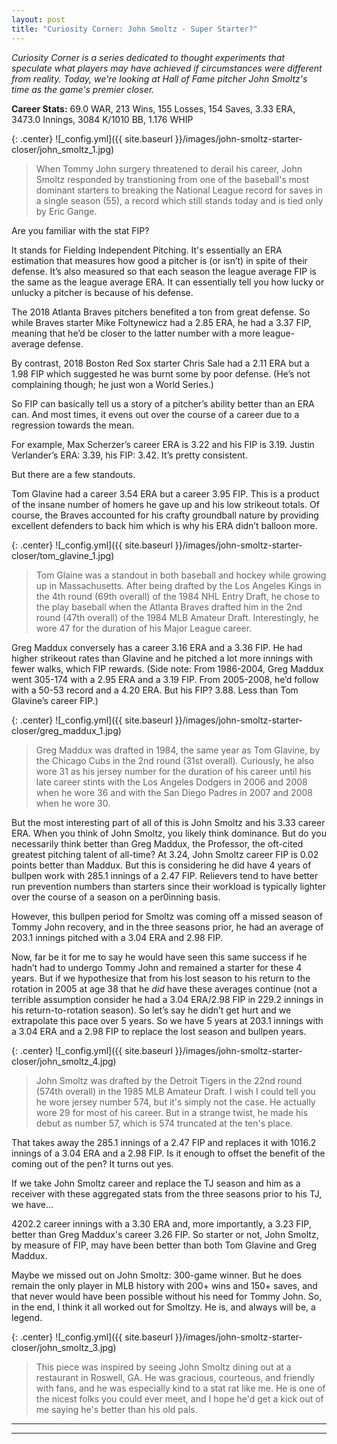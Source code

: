 ```yaml
---
layout: post
title: "Curiosity Corner: John Smoltz - Super Starter?"
---
```


_Curiosity Corner is a series dedicated to thought experiments that speculate what players may have achieved if circumstances were different from reality. Today, we're looking at Hall of Fame pitcher John Smoltz's time as the game's premier closer._  

__Career Stats:__ 69.0 WAR, 213 Wins, 155 Losses, 154 Saves, 3.33 ERA, 3473.0 Innings, 3084 K/1010 BB, 1.176 WHIP 
  
  
{: .center} 
![_config.yml]({{ site.baseurl }}/images/john-smoltz-starter-closer/john_smoltz_1.jpg)
> When Tommy John surgery threatened to derail his career, John Smoltz responded by transtioning from one of the baseball's most dominant starters to breaking the National League record for saves in a single season (55), a record which still stands today and is tied only by Eric Gange.

Are you familiar with the stat FIP? 

It stands for Fielding Independent Pitching. It's essentially an ERA estimation that measures how good a pitcher is (or isn’t) in spite of their defense. It’s also measured so that each season the league average FIP is the same as the league average ERA. It can essentially tell you how lucky or unlucky a pitcher is because of his defense. 

The 2018 Atlanta Braves pitchers benefited a ton from great defense. So while Braves starter Mike Foltynewicz had a 2.85 ERA, he had a 3.37 FIP, meaning that he’d be closer to the latter number with a more league-average defense. 

By contrast, 2018 Boston Red Sox starter Chris Sale had a 2.11 ERA but a 1.98 FIP which suggested he was burnt some by poor defense. (He’s not complaining though; he just won a World Series.)

So FIP can basically tell us a story of a pitcher’s ability better than an ERA can. And most times, it evens out over the course of a career due to a regression towards the mean. 

For example, Max Scherzer’s career ERA is 3.22 and his FIP is 3.19. Justin Verlander’s ERA: 3.39, his FIP: 3.42. It’s pretty consistent.

But there are a few standouts.

Tom Glavine had a career 3.54 ERA but a career 3.95 FIP. This is a product of the insane number of homers he gave up and his low strikeout totals. Of course, the Braves accounted for his crafty groundball nature by providing excellent defenders to back him which is why his ERA didn’t balloon more. 

{: .center} 
![_config.yml]({{ site.baseurl }}/images/john-smoltz-starter-closer/tom_glavine_1.jpg)
> Tom Glaine was a standout in both baseball and hockey while growing up in Massachusetts. After being drafted by the Los Angeles Kings in the 4th round (69th overall) of the 1984 NHL Entry Draft, he chose to the play baseball when the Atlanta Braves drafted him in the 2nd round (47th overall) of the 1984 MLB Amateur Draft. Interestingly, he wore 47 for the duration of his Major League career.

Greg Maddux conversely has a career 3.16 ERA and a 3.36 FIP. He had higher strikeout rates than Glavine and he pitched a lot more innings with fewer walks, which FIP rewards. (Side note: From 1986-2004, Greg Maddux went 305-174 with a 2.95 ERA and a 3.19 FIP. From 2005-2008, he’d follow with a 50-53 record and a 4.20 ERA. But his FIP? 3.88. Less than Tom Glavine’s career FIP.)

{: .center} 
![_config.yml]({{ site.baseurl }}/images/john-smoltz-starter-closer/greg_maddux_1.jpg)
> Greg Maddux was drafted in 1984, the same year as Tom Glavine, by the Chicago Cubs in the 2nd round (31st overall). Curiously, he also wore 31 as his jersey number for the duration of his career until his late career stints with the Los Angeles Dodgers in 2006 and 2008 when he wore 36 and with the San Diego Padres in 2007 and 2008 when he wore 30.

But the most interesting part of all of this is John Smoltz and his 3.33 career ERA. When you think of John Smoltz, you likely think dominance. But do you necessarily think better than Greg Maddux, the Professor, the oft-cited greatest pitching talent of all-time? At 3.24, John Smoltz career FIP is 0.02 points better than Maddux. But this is considering he did have 4 years of bullpen work with 285.1 innings of a 2.47 FIP. Relievers tend to have better run prevention numbers than starters since their workload is typically lighter over the course of a season on a per0inning basis.

However, this bullpen period for Smoltz was coming off a missed season of Tommy John recovery, and in the three seasons prior, he had an average of 203.1 innings pitched with a 3.04 ERA and 2.98 FIP. 

Now, far be it for me to say he would have seen this same success if he hadn’t had to undergo Tommy John and remained a starter for these 4 years. But if we hypothesize that from his lost season to his return to the rotation in 2005 at age 38 that he _did_ have these averages continue (not a terrible assumption consider he had a 3.04 ERA/2.98 FIP in 229.2 innings in his return-to-rotation season). So let’s say he didn’t get hurt and we extrapolate this pace over 5 years. So we have 5 years at 203.1 innings with a 3.04 ERA and a 2.98 FIP to replace the lost season and bullpen years.

{: .center} 
![_config.yml]({{ site.baseurl }}/images/john-smoltz-starter-closer/john_smoltz_4.jpg)
> John Smoltz was drafted by the Detroit Tigers in the 22nd round (574th overall) in the 1985 MLB Amateur Draft. I wish I could tell you he wore jersey number 574, but it's simply not the case. He actually wore 29 for most of his career. But in a strange twist, he made his debut as number 57, which is 574 truncated at the ten's place.

That takes away the 285.1 innings of a 2.47 FIP and replaces it with 1016.2 innings of a 3.04 ERA and a 2.98 FIP. Is it enough to offset the benefit of the coming out of the pen? It turns out yes.

If we take John Smoltz career and replace the TJ season and him as a receiver with these aggregated stats from the three seasons prior to his TJ, we have…

4202.2 career innings with a 3.30 ERA and, more importantly, a 3.23 FIP, better than Greg Maddux's career 3.26 FIP. So starter or not, John Smoltz, by measure of FIP, may have been better than both Tom Glavine and Greg Maddux.

Maybe we missed out on John Smoltz: 300-game winner. But he does remain the only player in MLB history with 200+ wins and 150+ saves, and that never would have been possible without his need for Tommy John. So, in the end, I think it all worked out for Smoltzy. He is, and always will be, a legend.

{: .center} 
![_config.yml]({{ site.baseurl }}/images/john-smoltz-starter-closer/john_smoltz_3.jpg)
> This piece was inspired by seeing John Smoltz dining out at a restaurant in Roswell, GA. He was gracious, courteous, and friendly with fans, and he was especially kind to a stat rat like me. He is one of the nicest folks you could ever meet, and I hope he'd get a kick out of me saying he's better than his old pals.

---
***
